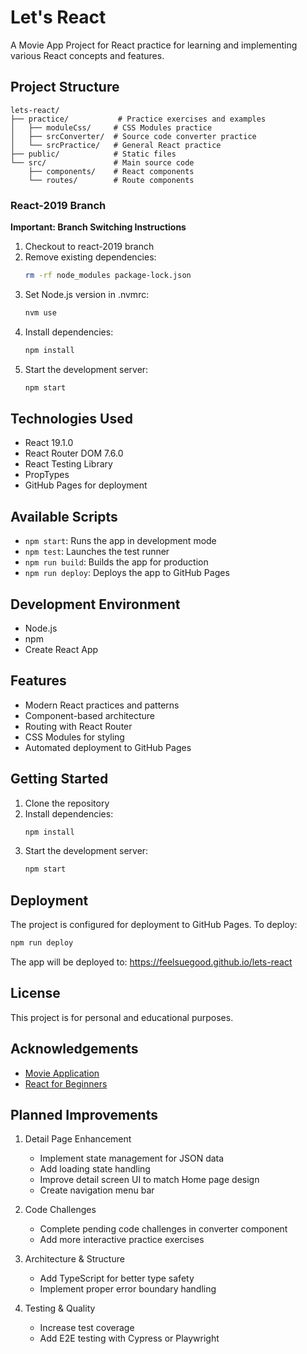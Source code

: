 # Let's React

A Movie App Project for React practice for learning and implementing various React concepts and features.

## Project Structure

```
lets-react/
├── practice/           # Practice exercises and examples
│   ├── moduleCss/     # CSS Modules practice
│   ├── srcConverter/  # Source code converter practice
│   └── srcPractice/   # General React practice
├── public/            # Static files
└── src/               # Main source code
    ├── components/    # React components
    └── routes/        # Route components
```

### React-2019 Branch
**Important: Branch Switching Instructions**
1. Checkout to react-2019 branch
2. Remove existing dependencies:
   ```bash
   rm -rf node_modules package-lock.json
   ```
3. Set Node.js version in .nvmrc:
   ```bash
   nvm use
   ```
4. Install dependencies:
   ```bash
   npm install
   ```
5. Start the development server:
   ```bash
   npm start
   ``` 

## Technologies Used

- React 19.1.0
- React Router DOM 7.6.0
- React Testing Library
- PropTypes
- GitHub Pages for deployment

## Available Scripts

- `npm start`: Runs the app in development mode
- `npm test`: Launches the test runner
- `npm run build`: Builds the app for production
- `npm run deploy`: Deploys the app to GitHub Pages

## Development Environment

- Node.js
- npm
- Create React App

## Features

- Modern React practices and patterns
- Component-based architecture
- Routing with React Router
- CSS Modules for styling
- Automated deployment to GitHub Pages

## Getting Started

1. Clone the repository
2. Install dependencies:
   ```bash
   npm install
   ```
3. Start the development server:
   ```bash
   npm start
   ```

## Deployment

The project is configured for deployment to GitHub Pages. To deploy:

```bash
npm run deploy
```

The app will be deployed to: https://feelsuegood.github.io/lets-react

## License

This project is for personal and educational purposes.

## Acknowledgements
- [Movie Application](https://dribbble.com/shots/2442798-Movie-Application)
- [React for Beginners](https://nomadcoders.co/react-for-beginners)

## Planned Improvements

1. Detail Page Enhancement
   - Implement state management for JSON data
   - Add loading state handling
   - Improve detail screen UI to match Home page design
   - Create navigation menu bar

2. Code Challenges
   - Complete pending code challenges in converter component
   - Add more interactive practice exercises

3. Architecture & Structure
   - Add TypeScript for better type safety
   - Implement proper error boundary handling

4. Testing & Quality
   - Increase test coverage
   - Add E2E testing with Cypress or Playwright
